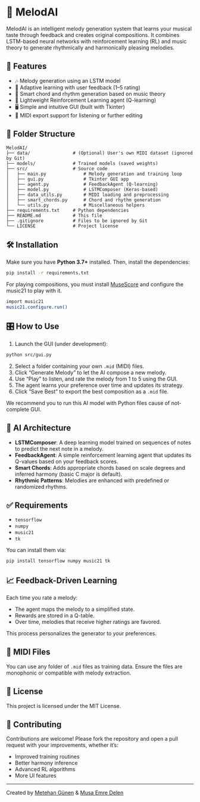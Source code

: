 # 🎼 MelodAI

MelodAI is an intelligent melody generation system that learns your musical taste through feedback and creates original compositions. It combines LSTM-based neural networks with reinforcement learning (RL) and music theory to generate rhythmically and harmonically pleasing melodies.

## 🚀 Features

- 🎶 Melody generation using an LSTM model
- 🔁 Adaptive learning with user feedback (1–5 rating)
- 🎹 Smart chord and rhythm generation based on music theory
- 🧠 Lightweight Reinforcement Learning agent (Q-learning)
- 🖥️ Simple and intuitive GUI (built with Tkinter)
- 💾 MIDI export support for listening or further editing

## 📂 Folder Structure

```
MelodAI/
├── data/                # (Optional) User's own MIDI dataset (ignored by Git)
├── models/              # Trained models (saved weights)
├── src/                 # Source code
│   ├── main.py              # Melody generation and training loop
│   ├── gui.py               # Tkinter GUI app
│   ├── agent.py             # FeedbackAgent (Q-learning)
│   ├── model.py             # LSTMComposer (Keras-based)
│   ├── data_utils.py        # MIDI loading and preprocessing
│   ├── smart_chords.py      # Chord and rhythm generation
│   └── utils.py             # Miscellaneous helpers
├── requirements.txt     # Python dependencies
├── README.md            # This file
├── .gitignore           # Files to be ignored by Git
└── LICENSE              # Project license
```

## 🛠️ Installation

Make sure you have **Python 3.7+** installed. Then, install the dependencies:

```bash
pip install -r requirements.txt
```
For playing compositions, you must install [MuseScore](https://musescore.org/en) and configure the music21 to play with it.

```bash
import music21
music21.configure.run()
```

## 🎛️ How to Use

1. Launch the GUI (under development):

```bash
python src/gui.py
```

2. Select a folder containing your own `.mid` (MIDI) files.
3. Click “Generate Melody” to let the AI compose a new melody.
4. Use “Play” to listen, and rate the melody from 1 to 5 using the GUI.
5. The agent learns your preference over time and updates its strategy.
6. Click “Save Best” to export the best composition as a `.mid` file.

We recommend you to run this AI model with Python files cause of not-complete GUI.

## 🧠 AI Architecture

- **LSTMComposer**: A deep learning model trained on sequences of notes to predict the next note in a melody.
- **FeedbackAgent**: A simple reinforcement learning agent that updates its Q-values based on your feedback scores.
- **Smart Chords**: Adds appropriate chords based on scale degrees and inferred harmony (basic C major is default).
- **Rhythmic Patterns**: Melodies are enhanced with predefined or randomized rhythms.

## ✅ Requirements

- `tensorflow`
- `numpy`
- `music21`
- `tk`

You can install them via:

```bash
pip install tensorflow numpy music21 tk
```

## 📈 Feedback-Driven Learning

Each time you rate a melody:
- The agent maps the melody to a simplified state.
- Rewards are stored in a Q-table.
- Over time, melodies that receive higher ratings are favored.

This process personalizes the generator to your preferences.

## 🎹 MIDI Files

You can use any folder of `.mid` files as training data. Ensure the files are monophonic or compatible with melody extraction.


## 📄 License

This project is licensed under the MIT License.

## 🤝 Contributing

Contributions are welcome! Please fork the repository and open a pull request with your improvements, whether it’s:
- Improved training routines
- Better harmony inference
- Advanced RL algorithms
- More UI features

---

Created by [Metehan Günen](https://github.com/Metrohan) & [Musa Emre Delen](https://github.com/Polsyia)
